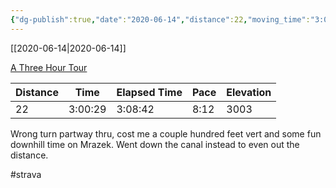 ```yaml
---
{"dg-publish":true,"date":"2020-06-14","distance":22,"moving_time":"3:00:29","elapsed_time":"3:08:42","pace":"8:12","total_elevation_gain":3003,"url":"https://www.strava.com/activities/3616179544","permalink":"/01-personal/strava/2020-06-14-a-three-hour-tour/","dgPassFrontmatter":true}
---
```



[[2020-06-14\|2020-06-14]]

[A Three Hour Tour](https://www.strava.com/activities/3616179544)

| Distance | Time    | Elapsed Time | Pace | Elevation |
| -------- | ------- | ------------ | ---- | --------- |
| 22       | 3:00:29 | 3:08:42      | 8:12 | 3003      |


Wrong turn partway thru, cost me a couple hundred feet vert and some fun downhill time on Mrazek. Went down the canal instead to even out the distance.

#strava
